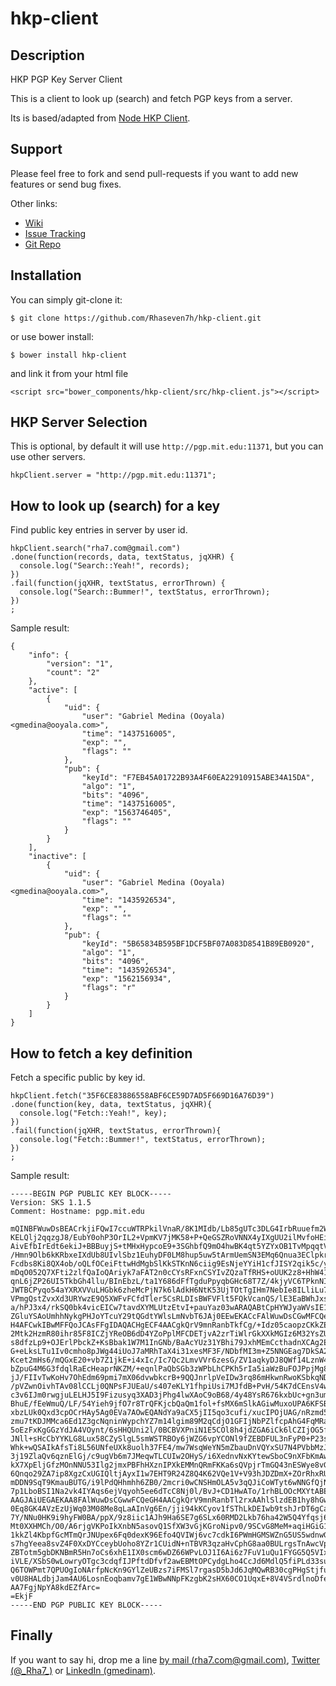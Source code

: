 # hkp-client

## Description

HKP PGP Key Server Client

This is a client to look up (search) and fetch PGP keys from a server.

Its is based/adapted from [Node HKP Client](https://github.com/freewil/node-hkp-client).

## Support

Please feel free to fork and send pull-requests if you want to add new features or send bug fixes.

Other links:

* [Wiki](https://github.com/Rhaseven7h/hkp-client/wiki)
* [Issue Tracking](https://github.com/Rhaseven7h/hkp-client/issues)
* [Git Repo](https://github.com/Rhaseven7h/hkp-client.git)

## Installation

You can simply git-clone it:

```
$ git clone https://github.com/Rhaseven7h/hkp-client.git
```

or use bower install:

```
$ bower install hkp-client
```

and link it from your html file

```
<script src="bower_components/hkp-client/src/hkp-client.js"></script>
```

## HKP Server Selection

This is optional, by default it will use `http://pgp.mit.edu:11371`, but you can use other servers.

```
hkpClient.server = "http://pgp.mit.edu:11371";
```

## How to look up (search) for a key

Find public key entries in server by user id.

```
hkpClient.search("rha7.com@gmail.com")
.done(function(records, data, textStatus, jqXHR) {
  console.log("Search::Yeah!", records);
})
.fail(function(jqXHR, textStatus, errorThrown) {
  console.log("Search::Bummer!", textStatus, errorThrown);
})
;
```

Sample result:

```
{
    "info": {
        "version": "1",
        "count": "2"
    },
    "active": [
        {
            "uid": {
                "user": "Gabriel Medina (Ooyala) <gmedina@ooyala.com>",
                "time": "1437516005",
                "exp": "",
                "flags": ""
            },
            "pub": {
                "keyId": "F7EB45A01722B93A4F60EA22910915ABE34A15DA",
                "algo": "1",
                "bits": "4096",
                "time": "1437516005",
                "exp": "1563746405",
                "flags": ""
            }
        }
    ],
    "inactive": [
        {
            "uid": {
                "user": "Gabriel Medina (Ooyala) <gmedina@ooyala.com>",
                "time": "1435926534",
                "exp": "",
                "flags": ""
            },
            "pub": {
                "keyId": "5B65834B595BF1DCF5BF07A083D8541B89EB0920",
                "algo": "1",
                "bits": "4096",
                "time": "1435926534",
                "exp": "1562156934",
                "flags": "r"
            }
        }
    ]
}
```

## How to fetch a key definition

Fetch a specific public by key id.

```
hkpClient.fetch("35F6CE83886558ABF6CE59D7AD5F669D16A76D39")
.done(function(key, data, textStatus, jqXHR){
  console.log("Fetch::Yeah!", key);
})
.fail(function(jqXHR, textStatus, errorThrown){
  console.log("Fetch::Bummer!", textStatus, errorThrown);
})
;
```

Sample result:

```
-----BEGIN PGP PUBLIC KEY BLOCK-----
Version: SKS 1.1.5
Comment: Hostname: pgp.mit.edu

mQINBFWuwDsBEACrkjiFQwI7ccuWTRPkilVnaR/8K1MIdb/Lb85gUTc3DLG4IrbRuuefm2WO
KELQlj2qqzgJ8/EubY0ohP3OrIL2+VpmKV7jMK58+P+QeGSZRoVNNX4yIXgUU2ilMvfoHEi3
AivEfbIrEdt6ekiJ+BBBuyjS+tMHxHypcoE9+3SGhbfQ9mO4hwBK4qt5YZYxOB1TvMpqqtVD
/Hmn9Olb6kKRbxeIXdUb8UIvlSbz1EuhyDF0LM8hup5uw5tArmUemSN3EMq6Qnua3EClpkrA
Fcdbs8Ki8QX4ob/oQLfOCeiFttwHdMgbSlKkSTKnN6ciig9EsNjeYYiH1cfJISY2qik5c/y3
mDqO052Q7XFti2zlfQaIoQAriyk7aFAT2n0cCYsRFxnCSYIvZQzaTfRHS+oUUK2z8+HhW41B
qnL6jZP26UI5TkbGh4llu/BInEbzL/ta1Y686dFfTgduPpyqbGHc68T7Z/4kjyVC6TPknNIv
JWTBCPyqo54aYXRXVVuLHGbk6zheMcPjN7k6lAdkH6NtK53UjTOtTgIHm7NebIe8ILliLu7p
VPmgQstZvxXd3URYwzE9Q5XWFvFCfdTler5CsRLDIsBWFVFlt5FQkVcanQS/lE3EaBWhJxsa
a/hPJ3x4/rkSQ0bk4vicEICw7tavdXYMLUtzEtvI+pauYaz03wARAQABtCpHYWJyaWVsIE1l
ZGluYSAoUmhhNykgPHJoYTcuY29tQGdtYWlsLmNvbT6JAj0EEwEKACcFAlWuwDsCGwMFCQeG
H4AFCwkIBwMFFQoJCAsFFgIDAQACHgECF4AACgkQrV9mnRanbTkfCg/+Idz05caopzCKkZES
2Mtk2HzmR80ihr85F8ICZjYReOB6dD4YZoPplMFCDETjvA2zrTiWlrGkXXkMGIz6M32YsZU9
s8dfzLp9+OJErlPbckZ+KsBbak1W7M1InGNb/BaAcYUz31YBhi79JxhMEmCcthadnXCAg2EG
G+eLksLTu1Iv0cmho8pJWg44iUoJ7aMRhTaX4i31xesMF3F/NDbfMI3m+Z5NNGEag7DkSA2g
Kcet2mHs6/mQGxE20+vb7Z1jkE+i4xIc/Ic7Qc2LmvVVr6zesG/ZV1aqkyDJ8QWf14LznW40
bZpuG4M6G3fdqlRaEcHeaprNKZM/+eqnlPaQbSGb3zWPbLhCPKh5rIa5iaWzBuFOJPpjMg8M
jJ/FIIvTwKoHv7OhEdm69pmi7mX06dvwbkcrB+9QQJnrlpVeIDw3rq86mHkwnRwoKSbkqNDi
/pVZwnOivhTAv08lCCLj0QNPsFJUEaU/s407eKLY1fhpiUsi7MJfdB+PvH/54K7dCEnsV4wz
c3v6IJm0rwgjuLELHJ5I9Fizusyq3XAD3jPhg4lwXAoC9oB68/4y48YsR676kxbUc+gn3ume
BhuE/fEeWmuQ/LF/54Yieh9jfO7r8TrQFKjcbQaQm1fol+fsMX6mSlkAGiwMuxoUPA6KFSBR
xbzLUk0Qxd3cpOCrHAy5Ag0EVa7AOwEQANdYa9aCX5jII5qo3cufi/xucIPOjUAG/nRzmd5r
zmu7tKDJMMca6Ed1Z3gcNqninWypchYZ7m14lgim89M2qCdjO1GFIjNbPZlfcpAhG4FqMRap
5oEzFxKgGGzYdJA4VOynt/6sHHQUni2l/0BCBVXPniN1E5COl8h4jdZGA6iCk6lCZIjOG5fW
JNll+sHcCbYYKLG8Lux58CZySlgL5smWSTRBOy6jWZG6vpYCONl9fZEBDFUL3nFyP0+P23sn
Whk+wQSAIkAfsTi8L56UNfeUXk8uolh37FE4/mw7WsqWeYN5mZbauDnVQYxSU7N4PVbbMzJL
3j19ZlaQv6qznElGj/c9ugVb6m7JMeqwTLCUIw2OHyS/i6XednvNxKYtewSboC9nXFbKmAw2
kX7XpEljGfzMOnNNU53Ilg2jmxPBFhHXznIPXkEMMnQRmFKKa6sQVpjrTmGQ43nESWye8vGC
6Qnqo29ZA7ip8XgzCxUGIQltjAyxI1w7EHT9R24Z8Q4K62VQe1V+V93hJDZDmX+ZOrRhxRU4
mDDN9SqT9KmauBUTG/i9lPdQHhmhh6ZB0/2mcri0wCNSHmOLA5v3qQJiCoWTyt6wNNGfQjNd
7p1LboBSI1Na2vk4IYAqs6ejVqyoh5ee6dTcC8Nj0l/BvJ+CD1HwATo/1rhBLOOcMXYtABEB
AAGJAiUEGAEKAA8FAlWuwDsCGwwFCQeGH4AACgkQrV9mnRanbTl2rxAAhlSlzdEB1hy8hGwe
0Eq8GK4AVzEzUjWq03M08Me8qLaAInVg6En/jji94kKCyov1fSThLkDEIwb9tshJrDT6gCat
7Y/NNu0HK9i9hyFW0BA/ppX/9z8iic1AJh9Ha6SE7g6SLx60RMD2Lkb76ha42W5Q4Yfqsj65
Mt0XXHMCh/O0/A6rjgVKPoIkXnbN5asovQ1SfXW3vGjKGroNipv0/9SCvG8MeM+aqiHGiG1c
1kkZl4KbpfGcMTmQrJNUpex6Fq0dexK96Efo4QVIWj6vc7cdkI6PWmHGMSWZnG5US5wdnwGu
s7hgYeea8svZ4F0XxDYCceybUoho8YZr1CUidN+nTBVR3qzaHvCphG8aa0BULrgsTnAwcVp9
ZBTotm5gbDKNBmR5Hn7oCs6xhE1IX0scm6wDZ66WPvLOJ1I6Ai6z7FuV1uQu1FYGG5Q5VIxV
iVLE/XSbS0wLowryOTgc3cdqfIJPftdDfvf2awEBMtOPCydgLho4CcJd6MdlQ5fiPLd33su7
Q6TOWPmt7QPUOgIoNArfpNcKn9GYlZeUBzs7iFMSl7rgasD5bJd6JqMQwRB30cgPHgStjfuh
v0U8HALdbjJam4AU6LosnEoqbamv7gE1WBwNNpFKzgbK2sHX60CO1UqxE+8V4VSrdlnoDfeu
AA7FgjNpYA8kdEZfArc=
=EkjF
-----END PGP PUBLIC KEY BLOCK-----
```

## Finally

If you want to say hi, drop me a line [by mail (rha7.com@gmail.com)](mailto:rha7.com@gmail.com), [Twitter (@\_Rha7\_)](https://twitter.com/_Rha7_) or [LinkedIn (gmedinam)](https://mx.linkedin.com/in/gmedinam).
